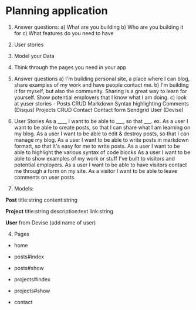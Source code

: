 # Planning application
1. Answer questions:
  a) What are you building
  b) Who are you building it for
  c) What features do you need to have
2. User stories
3. Model your Data
4. Think through the pages you need in your app

1.  Answer questions
  a) I'm building personal site, a place where I can blog, share examples of my work and have people contact me.
  b) I'm building it for myself, but also the community. Sharing is a great way to learn for yourself. Show potential employers that I know what I am doing.
  c) look at yuser stories - 
    Posts 
      CRUD
      Markdown
      Syntax highlighting
      Comments (Disqus)
    Projects
      CRUD
    Contact
      Contact form
      Sendgrid
    User
      (Devise)
  

2. User Stories 
    As a ____ I want to be able to ___, so that ___.
ex. As a user I want to be able to create posts, so that I can share what I am learning on my blog.
    As a user I want to be able to edit & destroy posts, so that I can manage my blog.
    As a user I want to be able to write posts in markdown formatt, so that it's easy for me to write posts.
    As a user I want to be able to highlight the various syntax of code blocks
    As a user I want to be able to show examples of my work or stuff I've built to visitors and potential employers.
    As a user I want to be able to have visitors contact me through a form on my site.
    As a visitor I want to be able to leave comments on user posts.

3. Models:

  **Post**
    title:string
    content:string

  **Project**
    title:string
    description:text
    link:string

  **User**
    from Devise (add name of user)

4. Pages
  
  - home

  - posts#index
  - posts#show
  
  - projects#index
  - projects#show

  - contact

